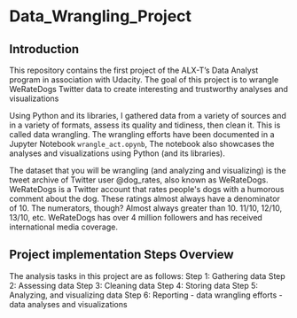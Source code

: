 # Data_Wrangling_Project

## Introduction

This repository contains the first project of the ALX-T’s Data Analyst program in association with Udacity. The goal of this project is to wrangle WeRateDogs Twitter data to create interesting and trustworthy analyses and visualizations

Using Python and its libraries, I gathered data from a variety of sources and in a variety of formats, assess its quality and tidiness, then clean it. This is called data wrangling. The wrangling efforts have been documented in a Jupyter Notebook `wrangle_act.opynb`, The notebook also showcases the analyses and visualizations using Python (and its libraries).

The dataset that you will be wrangling (and analyzing and visualizing) is the tweet archive of Twitter user @dog_rates, also known as WeRateDogs. WeRateDogs is a Twitter account that rates people's dogs with a humorous comment about the dog. These ratings almost always have a denominator of 10. The numerators, though? Almost always greater than 10. 11/10, 12/10, 13/10, etc. WeRateDogs has over 4 million followers and has received international media coverage.

## Project implementation Steps Overview
The analysis tasks in this project are as follows:
    Step 1: Gathering data
    Step 2: Assessing data
    Step 3: Cleaning data
    Step 4: Storing data
    Step 5: Analyzing, and visualizing data
    Step 6: Reporting
       - data wrangling efforts
       - data analyses and visualizations
